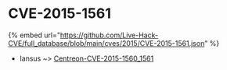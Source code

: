 # CVE-2015-1561
{% embed url="https://github.com/Live-Hack-CVE/full_database/blob/main/cves/2015/CVE-2015-1561.json" %}

* Iansus ~> [Centreon-CVE-2015-1560_1561](https://www.alice-snow.ru/2015/database/cve-2015-1561/centreon-cve-2015-1560_1561-iansus)